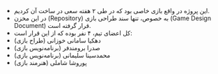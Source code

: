- این پروژه در واقع بازی خاصی بود که در طی ۲ هفته سعی در ساخت آن کردیم. 
- در این مخزن (Repository) به خصوص، تنها سند طراحی بازی (Game Design Document) قرار گرفته است.
- کل اعضای تیم، ۴ نفر بوده که از این قرار است:
- دهکیا سامانی خوزانی (طراح بازی)
- صدرا برومندفر (برنامه‌نویس بازی)
- محمدسینا سلیمانی (برنامه‌نویس بازی)
- پوروشا شاملی (هنرمند بازی)
